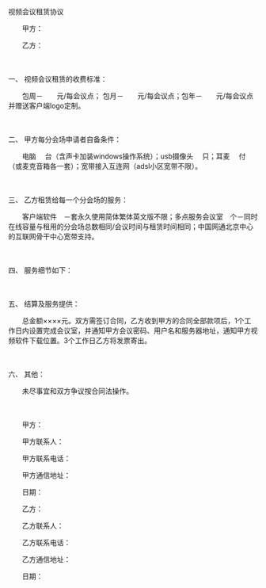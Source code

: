 



视频会议租赁协议



 

　　甲方：　

　　乙方：　　 

　　

一、
视频会议租赁的收费标准：

　　包周－　　元/每会议点； 包月－　　元/每会议点；包年－　　元/每会议点并赠送客户端logo定制。

　　

二、
甲方每分会场申请者自备条件：

　　电脑　 台（含声卡加装windows操作系统）；usb摄像头　 只；耳麦　 付（或麦克音箱各一套）；宽带接入互连网（adsl小区宽带不限）。

　　

三、
乙方租赁给每一个分会场的服务：

　　客户端软件　－套永久使用简体繁体英文版不限；多点服务会议室　个－同时在线容量与租用的分会场总数相同/会议时间与租赁时间相同；中国网通北京中心的互联网骨干中心宽带支持。

　　

四、
服务细节如下：

　　

五、
结算及服务提供：

　　总金额××××元。双方需签订合同，乙方收到甲方的合同全部款项后，1个工作日内设置完成会议室，并通知甲方会议密码、用户名和服务器地址，通知甲方视频软件下载位置。3个工作日乙方将发票寄出。

　　

六、
其他：

　　未尽事宜和双方争议按合同法操作。　

　　　

　　甲方：

　　甲方联系人：

　　甲方联系电话：

　　甲方通信地址：

　　日期：　　

　　乙方：

　　乙方联系人：

　　乙方联系电话：

　　乙方通信地址：

　　日期：
